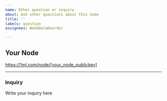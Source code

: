 ```yaml
---
name: Other question or inquiry
about: Ask other questions about this node
title: ''
labels: question
assignees: WeebDataHoarder

---
```


## Your Node
https://1ml.com/node/[your_node_publickey]

---

### Inquiry
Write your inquiry here
